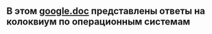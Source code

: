 ## В этом [google.doc](https://docs.google.com/document/d/1u6YR0yIvL_HkbXDeX8lAei2QVs3NEwew_KXd01FgX40/edit?tab=t.0) представлены ответы на колоквиум по операционным системам
